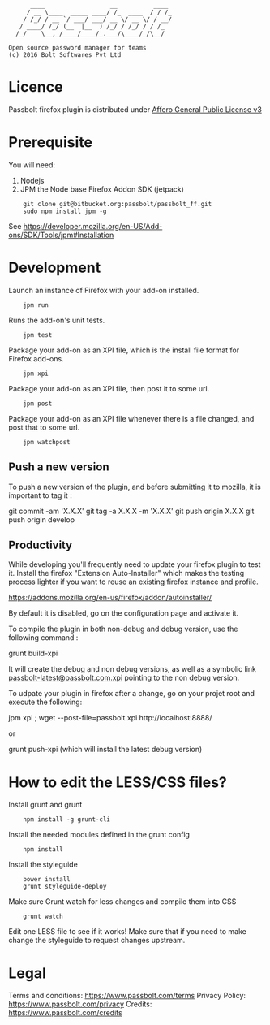 	      ____                  __          ____
	     / __ \____  _____ ____/ /_  ____  / / /_
	    / /_/ / __ `/ ___/ ___/ __ \/ __ \/ / __/
	   / ____/ /_/ (__  |__  ) /_/ / /_/ / / /_
	  /_/    \__,_/____/____/_.___/\____/_/\__/
	
	Open source password manager for teams
	(c) 2016 Bolt Softwares Pvt Ltd


Licence
==============

Passbolt firefox plugin is distributed under [Affero General Public License v3](http://www.gnu.org/licenses/agpl-3.0.html)


Prerequisite
===============================

You will need:
1. Nodejs
2. JPM the Node base Firefox Addon SDK (jetpack)

```
	git clone git@bitbucket.org:passbolt/passbolt_ff.git
	sudo npm install jpm -g
```

See https://developer.mozilla.org/en-US/Add-ons/SDK/Tools/jpm#Installation


Development
===============================

Launch an instance of Firefox with your add-on installed.
```
	jpm run
```
Runs the add-on's unit tests.
```
	jpm test
```
Package your add-on as an XPI file, which is the install file format for Firefox add-ons.
```
	jpm xpi
```
Package your add-on as an XPI file, then post it to some url.
```
	jpm post
```
Package your add-on as an XPI file whenever there is a file changed, and post that to some url.
```
	jpm watchpost
```

Push a new version
------------------

To push a new version of the plugin, and before submitting it to mozilla, 
it is important to tag it :

  git commit -am 'X.X.X'
  git tag -a X.X.X -m 'X.X.X'
  git push origin X.X.X
  git push origin develop

Productivity
------------

While developing you'll frequently need to update your firefox plugin to test
it. Install the firefox "Extension Auto-Installer" which makes the testing process
lighter if you want to reuse an existing firefox instance and profile.


https://addons.mozilla.org/en-us/firefox/addon/autoinstaller/

By default it is disabled, go on the configuration page and activate it.

To compile the plugin in both non-debug and debug version, use the following command :

grunt build-xpi

It will create the debug and non debug versions, as well as a symbolic link passbolt-latest@passbolt.com.xpi pointing to the non debug version.

To udpate your plugin in firefox after a change, go on your projet root and execute
the following:

jpm xpi ; wget --post-file=passbolt.xpi http://localhost:8888/

or

grunt push-xpi (which will install the latest debug version)


How to edit the LESS/CSS files?
===============================

Install grunt and grunt
```
	npm install -g grunt-cli
```
Install the needed modules defined in the grunt config
```
	npm install
```
Install the styleguide
```
	bower install
	grunt styleguide-deploy
```
Make sure Grunt watch for less changes and compile them into CSS
```
	grunt watch
```
Edit one LESS file to see if it works!
Make sure that if you need to make change the styleguide to request changes upstream.

Legal
=====

Terms and conditions: https://www.passbolt.com/terms
Privacy Policy: https://www.passbolt.com/privacy
Credits: https://www.passbolt.com/credits